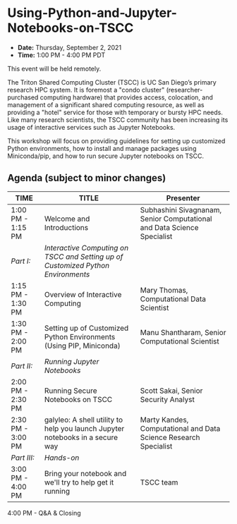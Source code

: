 # Using-Python-and-Jupyter-Notebooks-on-TSCC

* **Date:**  Thursday, September 2, 2021
* **Time:** 1:00 PM - 4:00 PM PDT

This event will be held remotely.

The Triton Shared Computing Cluster (TSCC) is UC San Diego’s primary research HPC system. It is foremost a "condo cluster" (researcher-purchased computing hardware) that provides access, colocation, and management of a significant shared computing resource, as well as providing a "hotel" service for those with temporary or bursty HPC needs. Like many research scientists, the TSCC community has been increasing its usage of interactive services such as Jupyter Notebooks.

This workshop will focus on providing guidelines for setting up customized Python environments, how to install and manage packages using Miniconda/pip, and how to run secure Jupyter notebooks on TSCC.

## Agenda (subject to minor changes)
| **TIME** |  **TITLE** | **Presenter** |
| ----- | -----  | ----- |
| 1:00 PM - 1:15 PM  |  Welcome and Introductions | Subhashini Sivagnanam, Senior Computational and Data Science Specialist | 
 | *Part I:*  |  *Interactive Computing on TSCC and Setting up of Customized Python Environments* |  | 
 | 1:15 PM - 1:30 PM  |  Overview of Interactive Computing | Mary Thomas, Computational Data Scientist | 
 | 1:30 PM - 2:00 PM  |  Setting up of Customized Python Environments (Using PIP, Miniconda) | Manu Shantharam, Senior Computational Scientist | 
 | *Part II:*  | *Running Jupyter Notebooks* |  | 
 | 2:00 PM - 2:30 PM  |  Running Secure Notebooks on TSCC | Scott Sakai, Senior Security Analyst |
 | 2:30 PM - 3:00 PM  |  galyleo: A shell utility to help you launch Jupyter notebooks in a secure way | Marty Kandes, Computational and Data Science Research Specialist | 
 | *Part III:*  | *Hands-on* | | 
 | 3:00 PM - 4:00 PM  |  Bring your notebook and we'll try to help get it running | TSCC team | 
4:00 PM - Q&A & Closing
